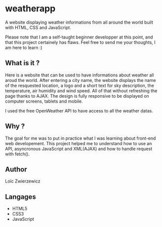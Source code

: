 # weatherapp
A website displaying weather informations from all around the world built with HTML, CSS and JavaScript.

Please note that I am a self-taught beginner developper at this point, and that this project certainely has flaws. 
Feel free to send me your thoughts, I am here to learn :) 

## What is it ?
Here is a website that can be used to have informations about weather all aroud the world. 
After entering a city name, the website displays the name of the resquested location, a logo and a short text for sky description, the temperature, air humidity and wind speed.
All of that without refreshing the page thanks to AJAX.
The design is fully responsive to be displayed on computer screens, tablets and mobile.

I used the free OpenWeather API to have access to all the weather datas.

## Why ? 
The goal for me was to put in practice what I was learning about front-end web developement.
This project helped me to understand how to use an API, asyncronous JavaScript and XML(AJAX) and how to handle request with fetch().

## Author
Loïc Zwierzewicz

## Langages
- HTML5
- CSS3
- JavaScript
